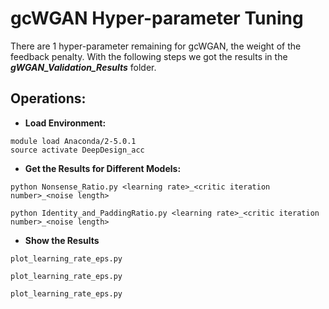 # gcWGAN Hyper-parameter Tuning
There are 1 hyper-parameter remaining for gcWGAN, the weight of the feedback penalty. With the following steps we got the results in the ***gWGAN_Validation_Results*** folder.

## Operations:
* **Load Environment:**
```
module load Anaconda/2-5.0.1
source activate DeepDesign_acc
```
* **Get the Results for Different Models:**
```
python Nonsense_Ratio.py <learning rate>_<critic iteration number>_<noise length>  
```
```
python Identity_and_PaddingRatio.py <learning rate>_<critic iteration number>_<noise length>  
```
* **Show the Results** 
```
plot_learning_rate_eps.py
```
```
plot_learning_rate_eps.py
```
```
plot_learning_rate_eps.py
```
